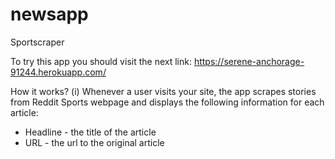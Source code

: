 # newsapp
Sportscraper

To try this app you should visit the next link: https://serene-anchorage-91244.herokuapp.com/

How it works?
(i) Whenever a user visits your site, the app scrapes stories from Reddit Sports webpage and displays the following information for each article: 
* Headline - the title of the article
* URL - the url to the original article
